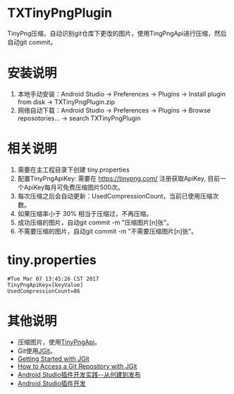 # TXTinyPngPlugin
TinyPng压缩，自动识别git仓库下更改的图片，使用TingPngApi进行压缩，然后自动git commit。

# 安装说明
1. 本地手动安装：Android Studio -> Preferences -> Plugins -> Install plugin from disk -> TXTinyPngPlugin.zip
2. 网络自动下载：Android Studio -> Preferences -> Plugins -> Browse reposotories... -> search TXTinyPngPlugin

# 相关说明
1. 需要在主工程目录下创建 tiny.properties
2. 配置TinyPngApiKey: 需要在 https://tinypng.com/ 注册获取ApiKey, 目前一个ApiKey每月可免费压缩图片500次。
4. 每次压缩之后会自动更新：UsedCompressionCount，当前已使用压缩次数。
5. 如果压缩率小于 30% 相当于压缩过，不再压缩。
6. 成功压缩的图片，自动git commit -m "压缩图片[n]张"。
7. 不需要压缩的图片，自动git commit -m "不需要压缩图片[n]张"。

# tiny.properties
```
#Tue Mar 07 13:45:26 CST 2017
TinyPngApiKey=[keyValue]
UsedCompressionCount=86
```
# 其他说明
- 压缩图片，使用[TinyPngApi](https://tinypng.com/developers/reference/java)。
- Git使用[JGit](https://eclipse.org/jgit/download/)。
- [Getting Started with JGit](http://www.codeaffine.com/2015/12/15/getting-started-with-jgit/)
- [How to Access a Git Repository with JGit](http://www.codeaffine.com/2014/09/22/access-git-repository-with-jgit/)
- [Android Studio插件开发实践--从创建到发布](http://www.jianshu.com/p/f017097e4b26)
- [Android Studio插件开发](http://jiajixin.cn/2015/10/11/android-studio-plugin-dev/)

